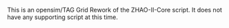 This is an opensim/TAG Grid Rework of the ZHAO-II-Core script.  It does not have any supporting script at this time.
